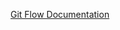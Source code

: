 
[Git Flow Documentation](https://www.atlassian.com/git/tutorials/comparing-workflows/gitflow-workflow)
